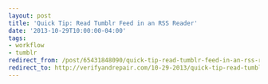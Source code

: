```yaml
---
layout: post 
title: 'Quick Tip: Read Tumblr Feed in an RSS Reader' 
date: '2013-10-29T10:00:00-04:00' 
tags: 
- workflow 
- tumblr 
redirect_from: /post/65431848090/quick-tip-read-tumblr-feed-in-an-rss-reader/
redirect_to: http://verifyandrepair.com/10-29-2013/quick-tip-read-tumblr-feed-in-an-rss-reader.html
---
```



